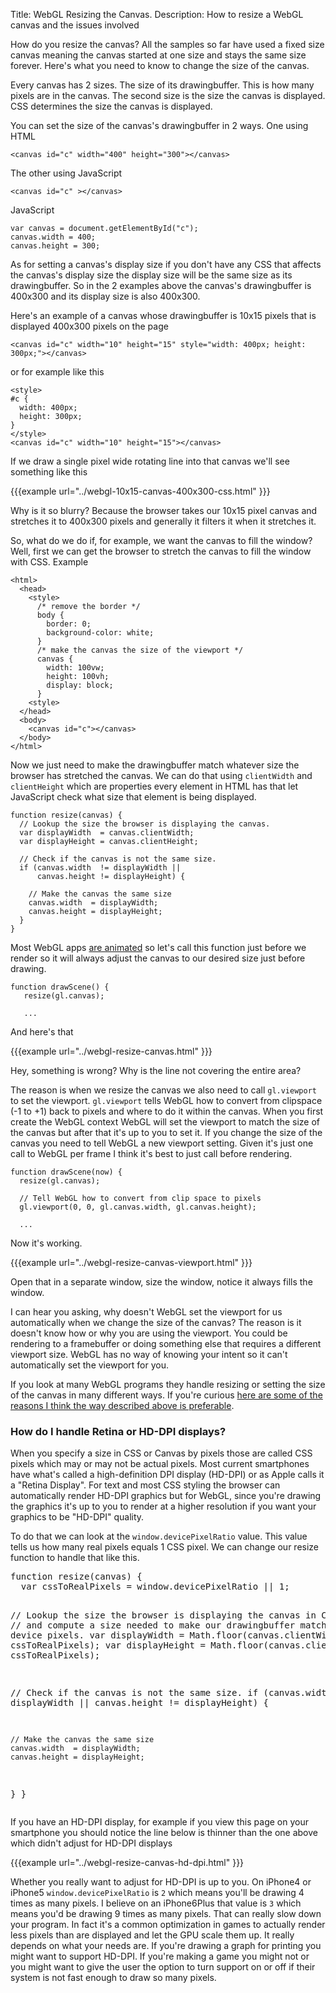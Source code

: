 Title: WebGL Resizing the Canvas.
Description: How to resize a WebGL canvas and the issues involved

How do you resize the canvas? All the samples so far have used a fixed size canvas meaning the
canvas started at one size and stays the same size forever. Here's what you need to know to
change the size of the canvas.

Every canvas has 2 sizes. The size of its drawingbuffer. This is how many pixels are in the canvas.
The second size is the size the canvas is displayed. CSS determines the size the canvas is
displayed.

You can set the size of the canvas's drawingbuffer in 2 ways. One using HTML

    <canvas id="c" width="400" height="300"></canvas>

The other using JavaScript

    <canvas id="c" ></canvas>

JavaScript

    var canvas = document.getElementById("c");
    canvas.width = 400;
    canvas.height = 300;

As for setting a canvas's display size if you don't have any CSS that affects the canvas's display size
the display size will be the same size as its drawingbuffer. So in the 2 examples above the canvas's drawingbuffer is 400x300
and its display size is also 400x300.

Here's an example of a canvas whose drawingbuffer is 10x15 pixels that is displayed 400x300 pixels on the page

    <canvas id="c" width="10" height="15" style="width: 400px; height: 300px;"></canvas>

or for example like this

    <style>
    #c {
      width: 400px;
      height: 300px;
    }
    </style>
    <canvas id="c" width="10" height="15"></canvas>

If we draw a single pixel wide rotating line into that canvas we'll see something like this

{{{example url="../webgl-10x15-canvas-400x300-css.html" }}}

Why is it so blurry? Because the browser takes our 10x15 pixel canvas and stretches it to 400x300 pixels and
generally it filters it when it stretches it.

So, what do we do if, for example, we want the canvas to fill the window? Well, first we can get
the browser to stretch the canvas to fill the window with CSS. Example

    <html>
      <head>
        <style>
          /* remove the border */
          body {
            border: 0;
            background-color: white;
          }
          /* make the canvas the size of the viewport */
          canvas {
            width: 100vw;
            height: 100vh;
            display: block;
          }
        <style>
      </head>
      <body>
        <canvas id="c"></canvas>
      </body>
    </html>

Now we just need to make the drawingbuffer match whatever size the browser has stretched the canvas. We can
do that using `clientWidth` and `clientHeight` which are properties every element in HTML has that let
JavaScript check what size that element is being displayed.

    function resize(canvas) {
      // Lookup the size the browser is displaying the canvas.
      var displayWidth  = canvas.clientWidth;
      var displayHeight = canvas.clientHeight;

      // Check if the canvas is not the same size.
      if (canvas.width  != displayWidth ||
          canvas.height != displayHeight) {

        // Make the canvas the same size
        canvas.width  = displayWidth;
        canvas.height = displayHeight;
      }
    }

Most WebGL apps [are animated](webgl-animation.html) so let's call this function just before we render
so it will always adjust the canvas to our desired size just before drawing.

    function drawScene() {
       resize(gl.canvas);

       ...

And here's that

{{{example url="../webgl-resize-canvas.html" }}}

Hey, something is wrong? Why is the line not covering the entire area?

The reason is when we resize the canvas we also need to call `gl.viewport` to set the viewport.
`gl.viewport` tells WebGL how to convert from clipspace (-1 to +1) back to pixels and where to do
it within the canvas. When you first create the WebGL context WebGL will set the viewport to match the size
of the canvas but after that it's up to you to set it. If you change the size of the canvas
you need to tell WebGL a new viewport setting. Given it's just one call to WebGL per frame
I think it's best to just call before rendering.


    function drawScene(now) {
      resize(gl.canvas);

      // Tell WebGL how to convert from clip space to pixels
      gl.viewport(0, 0, gl.canvas.width, gl.canvas.height);

      ...


Now it's working.

{{{example url="../webgl-resize-canvas-viewport.html" }}}

Open that in a separate window, size the window, notice it always fills the window.

I can hear you asking, why doesn't WebGL set the viewport for us automatically when we change the size of
the canvas? The reason is it doesn't know how or why you are using the viewport. You could be rendering to
a framebuffer or doing something else that requires a different viewport size. WebGL has no way of knowing
your intent so it can't automatically set the viewport for you.

If you look at many WebGL programs they handle resizing or setting the size of the canvas in many different ways.
If you're curious [here are some of the reasons I think the way described above is preferable](webgl-anti-patterns.html).

<div class="webgl_bottombar">
<h3>How do I handle Retina or HD-DPI displays?</h3>
<p>
When you specify a size in CSS or Canvas by pixels those are called CSS pixels which may or may not be actual pixels.
Most current smartphones have what's called a high-definition DPI display (HD-DPI) or as Apple calls it a "Retina Display".
For text and most CSS styling the browser can automatically render HD-DPI graphics but for WebGL, since you're drawing the
graphics it's up to you to render at a higher resolution if you want your graphics to be "HD-DPI" quality.
</p>
<p>To do that we can look at the <code>window.devicePixelRatio</code> value. This value tells us how many real pixels
equals 1 CSS pixel. We can change our resize function to handle that like this.</p>
<pre class="prettyprint">
function resize(canvas) {
  var cssToRealPixels = window.devicePixelRatio || 1;

  // Lookup the size the browser is displaying the canvas in CSS pixels
  // and compute a size needed to make our drawingbuffer match it in
  // device pixels.
  var displayWidth  = Math.floor(canvas.clientWidth  * cssToRealPixels);
  var displayHeight = Math.floor(canvas.clientHeight * cssToRealPixels);

  // Check if the canvas is not the same size.
  if (canvas.width  != displayWidth ||
      canvas.height != displayHeight) {

    // Make the canvas the same size
    canvas.width  = displayWidth;
    canvas.height = displayHeight;
  }
}
</pre>
<p>If you have an HD-DPI display, for example if you view this page on your smartphone
you should notice the line below is thinner than the one above which didn't adjust for
HD-DPI displays</p>
{{{example url="../webgl-resize-canvas-hd-dpi.html" }}}
<p>Whether you really want to adjust for HD-DPI is up to you. On iPhone4 or iPhone5 <code>window.devicePixelRatio</code> is <code>2</code> which
means you'll be drawing 4 times as many pixels. I believe on an iPhone6Plus that value is <code>3</code> which means you'd be drawing
9 times as many pixels. That can really slow down your program. In fact it's a common optimization in games to actually render
less pixels than are displayed and let the GPU scale them up. It really depends on what your needs are. If you're drawing
a graph for printing you might want to support HD-DPI. If you're making a game you might not or you might want to give the
user the option to turn support on or off if their system is not fast enough to draw so many pixels.</p>
</div>


